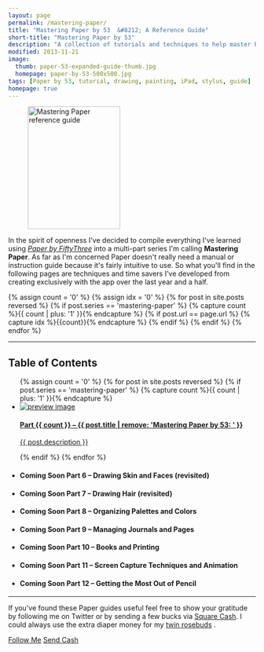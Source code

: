 ```yaml
---
layout: page
permalink: /mastering-paper/
title: "Mastering Paper by 53  &#8212; A Reference Guide"
short-title: "Mastering Paper by 53"
description: "A collection of tutorials and techniques to help master Paper by 53 for iPad."
modified: 2013-11-21
image: 
  thumb: paper-53-expanded-guide-thumb.jpg
  homepage: paper-by-53-500x500.jpg
tags: [Paper by 53, tutorial, drawing, painting, iPad, stylus, guide]
homepage: true
---
```


<figure class="image-right">
	<img src="{{ site.url }}/images/mastering-paper-53-small-book.jpg" width="188" height="250" alt="Mastering Paper reference guide">
</figure>

In the spirit of openness I've decided to compile everything I've learned using [*Paper by FiftyThree*](http://www.fiftythree.com) into a multi-part series I'm calling **Mastering Paper**. As far as I'm concerned Paper doesn't really need a manual or instruction guide because it's fairly intuitive to use. So what you'll find in the following pages are techniques and time savers I've developed from creating exclusively with the app over the last year and a half.

{% assign count = '0' %}
{% assign idx = '0' %}
{% for post in site.posts reversed %}
	{% if post.series == 'mastering-paper' %}
		{% capture count %}{{ count | plus: '1' }}{% endcapture %}
		{% if post.url == page.url %}
			{% capture idx %}{{count}}{% endcapture %}
		{% endif %}
	{% endif %}
{% endfor %}

<hr />
<h2>Table of Contents</h2>
<ul class="unstyled-list">
{% assign count = '0' %}
{% for post in site.posts reversed %}
{% if post.series == 'mastering-paper' %}
{% capture count %}{{ count | plus: '1' }}{% endcapture %}
	<li>
		<a href="{{ site.url }}{{ post.url }}">
			<img src="{{ site.url }}/images/{{ post.image.thumb }}" class="preview" alt="preview image">
			<h4>Part {{ count }} &#8211; {{ post.title | remove: 'Mastering Paper by 53: ' }}</h4>
			<p>{{ post.description }}</p>
		</a>
	</li>
{% endif %}
{% endfor %}
	<li><h4><span class="badge">Coming Soon</span> Part 6 &#8211; Drawing Skin and Faces (revisited)</h4></li>
	<li><h4><span class="badge">Coming Soon</span> Part 7 &#8211; Drawing Hair (revisited)</h4></li>
	<li><h4><span class="badge">Coming Soon</span> Part 8 &#8211; Organizing Palettes and Colors</h4></li>
	<li><h4><span class="badge">Coming Soon</span> Part 9 &#8211; Managing Journals and Pages</h4></li>
	<li><h4><span class="badge">Coming Soon</span> Part 10 &#8211; Books and Printing</h4></li>
	<li><h4><span class="badge">Coming Soon</span> Part 11 &#8211; Screen Capture Techniques and Animation</h4></li>
	<li><h4><span class="badge">Coming Soon</span> Part 12 &#8211; Getting the Most Out of Pencil</h4></li>
</ul>

---

If you've found these Paper guides useful feel free to show your gratitude by following me on Twitter or by sending a few bucks via [Square Cash](http://square.com/cash). I could always use the extra diaper money for my [twin rosebuds](http://2littlerosebuds.com) <i class="icon-smile"></i><i class="icon-smile"></i>. 

<div markdown="0"><a href="http://twitter.com/mmistakes" onClick="_gaq.push(['_trackEvent', 'Link', 'Twitter']);" class="btn btn-inverse" target="_blank"><i class="icon-twitter"></i> Follow Me</a> <a href="mailto:michael@mademistakes.com?cc=cash@square.com &subject=$1&body=Just sending you cash to thank you for your sweet Mastering Paper guides." onClick="_gaq.push(['_trackEvent', 'Link', 'Send Cash']);" class="btn btn-inverse" target="_blank"><i class="icon-dollar"></i> Send Cash</a></div>